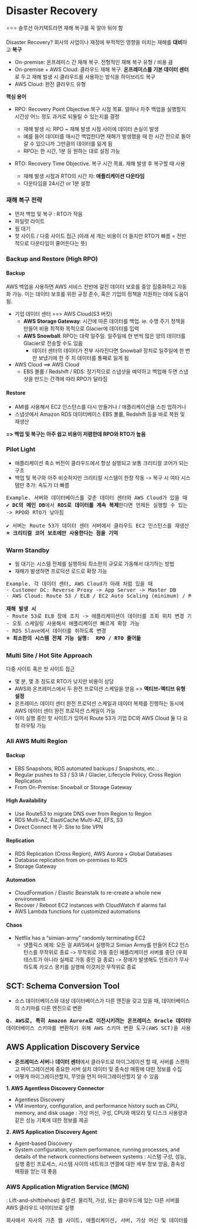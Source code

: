 # Disaster Recovery

⭐️⭐️⭐️ 솔루션 아키텍트라면 재해 복구를 꼭 알아 둬야 함

Disaster Recovery? 회사의 사업이나 재정에 부적적인 영향을 미치는 재해를 **대비**하고 **복구**

- On-premise: 온프레미스 간 재해 복구. 전형적인 재해 복구 유형 / 비용 큼
- On-premise + AWS Cloud: 클라우드 재해 복구. **온프레미스를 기본 데이터 센터**로 두고 재해 발생 시 클라우드를 사용하는 방식을 하이브리드 복구
- AWS Cloud: 완전 클라우드 유형

**핵심 용어**

- RPO: Recovery Point Objective.복구 시점 목표. 얼마나 자주 백업을 실행할지 시간상 어느 정도 과거로 되돌릴 수 있는지를 결정
  - 재해 발생 시: RPO ~ 재해 발생 시점 사이에 데이터 손실이 발생
  - 예를 들어 데이터를 매시간 백업한다면 재해가 발생했을 때 한 시간 전으로 돌아갈 수 있으니까 그만큼의 데이터를 잃게 됨
  - RPO는 한 시간, 1분 등 원하는 대로 설정 가능

- RTO: Recovery Time Objective. 복구 시간 목표. 재해 발생 후 복구할 때 사용
  - 재해 발생 시점과 RTO의 시간 차: **애플리케이션 다운타임**
  - 다운타임을 24시간 or 1분 설정


### 재해 복구 전략

- 먼저 백업 및 복구 : RTO가 작음
- 파일럿 라이트 
- 웜 대기
- 핫 사이트 / 다중 사이트 접근
(아래 세 개는 비용이 더 들지만 RTO가 빠름 = 전반적으로 다운타임이 줄어든다는 뜻)


### Backup and Restore (High RPO)

#### Backup
AWS 백업을 사용하면 AWS 서비스 전반에 걸친 데이터 보호를 중앙 집중화하고 자동화 가능. 이는 데이터 보호를 위한 규정 준수, 혹은 기업의 정책을 지원하는 데에 도움이 됨.

- 기업 데이터 센터 ==> AWS Cloud(S3 버킷)
  - **AWS Storage Gateway**: 시간에 따른 데이터를 백업. ie. 수명 주기 정책을 만들어 비용 최적화 목적으로 Glacier에 데이터를 입력
  - **AWS Snowball**: RPO는 대략 일주일. 일주일에 한 번씩 많은 양의 데이터를 Glacier로 전송할 수도 있음
    - 데이터 센터의 데이터가 전부 사라진다면 Snowball 장치로 일주일에 한 번만 보냈기에 한 주 치 데이터를 통째로 잃게 됨
- AWS Cloud ==> AWS Cloud
  - EBS 볼륨 / Redshift / RDS: 정기적으로 스냅샷을 예약하고 백업해 두면 스냅샷을 만드는 간격에 따라 RPO가 달라짐

#### Restore
- AMI를 사용해서 EC2 인스턴스를 다시 만들거나 / 애플리케이션을 스핀 업하거나 
- 스냅샷에서 Amazon RDS 데이터베이스 EBS 볼륨, Redshift 등을 바로 복원 및 재생산

**=> 백업 및 복구는 아주 쉽고 비용이 저렴한데 RPO와 RTO가 높음**


### Pilot Light

- 애플리케이션 축소 버전이 클라우드에서 항상 실행되고 보통 크리티컬 코어가 되는 구조
- 백업 및 복구와 아주 비슷하지만 크리티컬 시스템이 한창 작동 -> 복구 시 여타 시스템만 추가: 속도가 더 빠름

<pre>
Example. 서버와 데이터베이스를 갖춘 데이터 센터와 AWS Cloud가 있을 때
✔️ <b>DC의 메인 DB</b>에서 <b>RDS로 데이터를 계속 복제</b>한다면 언제든 실행할 수 있는 RDS 데이터베이스를 확보
-> RPO와 RTO가 낮아짐

✔️ 서버는 Route 53가 데이터 센터 서버에서 클라우드 EC2 인스턴스를 재생산 및 실행 처리, 중요한 건 데이터라 서버는 조금 뒷 전
<b>⭐️ 크리티컬 코어 보조에만 사용한다는 점을 기억</b>
</pre>


### Warm Standby

- 웜 대기는 시스템 전체를 실행하되 최소한의 규모로 가동해서 대기하는 방법
- 재해가 발생하면 프로덕션 로드로 확장 가능


<pre>
Example. 각 데이터 센터, AWS Cloud가 아래 처럼 있을 때
- Customer DC: Reverse Proxy -> App Server -> Master DB
- AWS Cloud: Route 53 / ELB / EC2 Auto Scaling (minimum) / RDS Slave (running)

<b>재해 발생 시</b>
- Route 53로 ELB 장애 조치 -> 애플리케이션이 데이터를 조회 위치 변경 가능
- 오토 스케일링 사용해서 애플리케이션 빠르게 확장 가능
- RDS Slave에서 데이터를 취하도록 변경
<b>⭐️ 최소한의 시스템 전체 기능 실행:  RPO / RTO 줄어듦</b>
</pre>


### Multi Site / Hot Site Approach

다중 사이트 혹은 핫 사이트 접근
- 몇 분, 몇 초 정도로 RTO가 낮지만 비용이 상당
- AWS와 온프레미스에서 두 완전 프로덕션 스케일을 얻음 => **액티브-액티브 유형 설정**
- 온프레미스 데이터 센터 완전 프로덕션 스케일과 데이터 복제를 진행하는 동시에 AWS 데이터 센터 완전 프로덕션 스케일이 가능
- 이미 실행 중인 핫 사이트가 있어서 Route 53가 기업 DC와 AWS Cloud 둘 다 요청 라우팅 가능


### All AWS Multi Region

#### Backup
- EBS Snapshots, RDS automated backups / Snapshots, etc…
- Regular pushes to S3 / S3 IA / Glacier, Lifecycle Policy, Cross Region Replication
- From On-Premise: Snowball or Storage Gateway

#### High Availability
- Use Route53 to migrate DNS over from Region to Region
- RDS Multi-AZ, ElastiCache Multi-AZ, EFS, S3
- Direct Connect 복구: Site to Site VPN

#### Replication
- RDS Replication (Cross Region), AWS Aurora + Global Databases
- Database replication from on-premises to RDS
- Storage Gateway

#### Automation
- CloudFormation / Elastic Beanstalk to re-create a whole new environment
- Recover / Reboot EC2 instances with CloudWatch if alarms fail
- AWS Lambda functions for customized automations

#### Chaos
- Netflix has a “simian-army” randomly terminating EC2
  - 넷플릭스 예제: 모든 걸 AWS에서 실행하고 Simian Army를 만들어 EC2 인스턴스를 무작위로 종료 -> 무작위로 가동 중인 애플리케이션 서버를 중단 (우회 테스트가 아니라 실제로 가동 중인 걸 종료) -> 장애가 발생해도 인프라가 무사하도록 카오스 몽키를 실행해 이것저것 무작위로 종료


## SCT: Schema Conversion Tool
- 소스 데이터베이스와 대상 데이터베이스가 다른 엔진을 갖고 있을 때, 데이터베이스의 스키마를 다른 엔진으로 변환


<pre>
<b>Q. AWS로, 특히 Amazon Aurora로 이전시키려는 온프레미스 Oracle 데이터베이스가 있습니다. 어떻게 이전해야 할까요?</b>
데이터베이스 스키마를 변환하기 위해 AWS 스키마 변환 도구(AWS SCT)을 사용한 후, AWS 데이터베이스 이전 서비스(AWS DMS)를 사용해 데이터를 이전
</pre>

## AWS Application Discovery Service

- **온프레미스 서버**나 **데이터 센터**에서 클라우드로 마이그레이션 할 때, 서버를 스캔하고 마이그레이션에 중요한 서버 설치 데이터 및 종속성 매핑에 대한 정보를 수집
- 어떻게 마이그레이션할지, 무엇을 먼저 마이그레이션할지 알 수 있음

**1. AWS Agentless Discovery Connector**
- Agentless Discovery
- VM inventory, configuration, and performance history such as CPU, memory, and disk usage
: 가상 머신, 구성, CPU와 메모리 및 디스크 사용량과 같은 성능 기록에 대한 정보를 제공

**2. AWS Application Discovery Agent**
- Agent-based Discovery
- System configuration, system performance, running processes, and details of the network connections between systems
: 시스템 구성, 성능, 실행 중인 프로세스, 시스템 사이의 네트워크 연결에 대한 세부 정보 얻음, 종속성 매핑을 얻는 데 좋음


### AWS Application Migration Service (MGN)
: Lift-and-shift(rehost) 솔루션. 물리적, 가상, 또는 클라우드에 있는 다른 서버를 AWS 클라우드 네이티브로 실행

<pre>회사에서 자사의 기존 웹 사이트, 애플리케이션, 서버, 가상 머신 및 데이터를 AWS로 이전하는 계획을 세울 때, 최소 다운타임과 최소 비용으로 리프트 앤 시프트(Lift and Shift) 마이그레이션을 진행 가능</pre>

